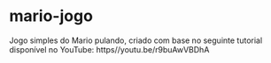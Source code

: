 # mario-jogo
Jogo simples do Mario pulando, criado com base no seguinte tutorial disponível no YouTube: https//youtu.be/r9buAwVBDhA
